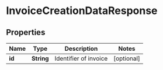 
# InvoiceCreationDataResponse

## Properties
Name | Type | Description | Notes
------------ | ------------- | ------------- | -------------
**id** | **String** | Identifier of invoice |  [optional]



